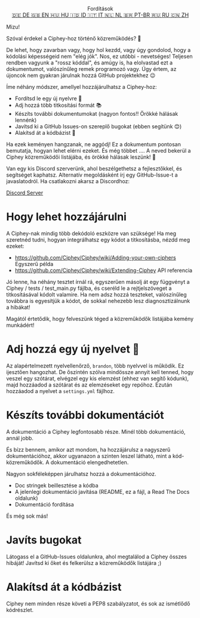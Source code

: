 <p align="center">
Fordítások <br>
<a href=https://github.com/Ciphey/Ciphey/tree/master/translations/de/CONTRIBUTING.md>🇩🇪 DE   </a>
<a href=https://github.com/Ciphey/Ciphey/tree/master/translations/de/CONTRIBUTING.md>🇬🇧 EN   </a>
<a href=https://github.com/Ciphey/Ciphey/tree/master/translations/hu/CONTRIBUTING.md>🇭🇺 HU   </a>
<a href=https://github.com/Ciphey/Ciphey/tree/master/translations/id/CONTRIBUTING.md>🇮🇩 ID   </a>
<a href=https://github.com/Ciphey/Ciphey/tree/master/translations/it/CONTRIBUTING.md>🇮🇹 IT   </a>
<a href=https://github.com/Ciphey/Ciphey/tree/master/translations/nl/CONTRIBUTING.md>🇳🇱 NL   </a>
<a href=https://github.com/Ciphey/Ciphey/tree/master/translations/pt-br/CONTRIBUTING.md>🇧🇷 PT-BR   </a>
<a href=https://github.com/Ciphey/Ciphey/tree/master/translations/ru/CONTRIBUTING.md>🇷🇺 RU   </a>
<a href=https://github.com/Ciphey/Ciphey/tree/master/translations/zh/CONTRIBUTING.md>🇨🇳 ZH   </a>
</p>

Mizu!

Szóval érdekel a Ciphey-hoz történő közreműködés? 🤔

De lehet, hogy zavarban vagy, hogy hol kezdd, vagy úgy gondolod, hogy a kódolási képességeid nem "elég jók". Nos, ez utóbbi - nevetséges! Teljesen rendben vagyunk a "rossz kóddal", és amúgy is, ha elolvastad ezt a dokumentumot, valószínűleg remek programozó vagy. Úgy értem, az újoncok nem gyakran járulnak hozzá GitHub projektekhez 😉

Íme néhány módszer, amellyel hozzájárulhatsz a Ciphey-hoz:

- Fordítsd le egy új nyelvre 🧏
- Adj hozzá több titkosítási formát 📚
- Készíts további dokumentumokat (nagyon fontos‼️ Örökké hálásak lennénk)
- Javítsd ki a GitHub Issues-on szereplő bugokat (ebben segítünk 😊)
- Alakítsd át a kódbázist 🥺

Ha ezek keményen hangzanak, ne aggódj! Ez a dokumentum pontosan bemutatja, hogyan lehet elérni ezeket. És még többet .... A neved bekerül a Ciphey közreműködői listájába, és örökké hálásak leszünk! 🙏

Van egy kis Discord szerverünk, ahol beszélgethetsz a fejlesztőkkel, és segítséget kaphatsz. Alternatív megoldásként írj egy GitHub-Issue-t a javaslatodról. Ha csatlakozni akarsz a Discordhoz:

[Discord Server](https://discord.gg/KfyRUWw)

# Hogy lehet hozzájárulni

A Ciphey-nak mindig több dekódoló eszközre van szüksége! Ha meg szeretnéd tudni, hogyan integrálhatsz egy kódot a titkosításba, nézdd meg ezeket:

- <https://github.com/Ciphey/Ciphey/wiki/Adding-your-own-ciphers> Egyszerű példa
- <https://github.com/Ciphey/Ciphey/wiki/Extending-Ciphey> API referencia

Jó lenne, ha néhány tesztet írnál rá, egyszerűen másolj át egy függvényt a Ciphey / tests / test_main.py fájlba, és cseréld le a rejtjelszöveget a titkosításával kódolt valamire. Ha nem adsz hozzá teszteket, valószínűleg továbbra is egyesítjük a kódot, de sokkal nehezebb lesz diagnosztizálnunk a hibákat!

Magától értetődik, hogy felveszünk téged a közreműködők listájába kemény munkádért!

# Adj hozzá egy új nyelvet 🧏

Az alapértelmezett nyelvellenőrző, `brandon`, több nyelvvel is működik. Ez ijesztően hangozhat.
De őszintén szólva mindössze annyit kell tenned, hogy veszel egy szótárat, elvégzel egy kis elemzést (ehhez van segítő kódunk), majd hozzáadod a szótárat és az elemzéseket egy repóhoz. Ezután hozzáadod a nyelvet a `settings.yml` fájlhoz.

# Készíts további dokumentációt

A dokumentáció a Ciphey legfontosabb része. Minél több dokumentáció, annál jobb.

És bízz bennem, amikor azt mondom, ha hozzájárulsz a nagyszerű dokumentációhoz, akkor ugyanazon a szinten leszel látható, mint a kód-közreműködők. A dokumentáció elengedhetetlen.

Nagyon sokféleképpen járulhatsz hozzá a dokumentációhoz.

- Doc stringek beillesztése a kódba
- A jelenlegi dokumentáció javítása (README, ez a fájl, a Read The Docs oldalunk)
- Dokumentáció fordítása

És még sok más!

# Javíts bugokat

Látogass el a GitHub-Issues oldalunkra, ahol megtalálod a Ciphey összes hibáját! Javítsd ki őket és felkerülsz a közreműködők listájára ;)

# Alakítsd át a kódbázist

Ciphey nem minden része követi a PEP8 szabályzatot, és sok az ismétlődő kódrészlet.
